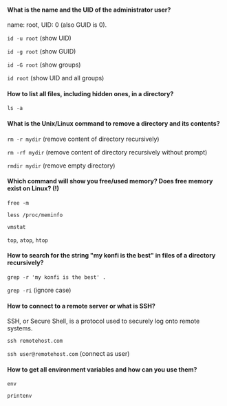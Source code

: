 #### What is the name and the UID of the administrator user?

name: root, UID: 0 (also GUID is 0).

`id -u root` (show UID)

`id -g root` (show GUID)

`id -G root` (show groups)

`id root` (show UID and all groups)

#### How to list all files, including hidden ones, in a directory?

`ls -a`

#### What is the Unix/Linux command to remove a directory and its contents?

`rm -r mydir` (remove content of directory recursively)

`rm -rf mydir` (remove content of directory recursively without prompt)

`rmdir mydir` (remove empty directory)

#### Which command will show you free/used memory? Does free memory exist on Linux? (!)

`free -m`

`less /proc/meminfo`

`vmstat`

`top`, `atop`, `htop`

#### How to search for the string "my konfi is the best" in files of a directory recursively?

`grep -r 'my konfi is the best' .`

`grep -ri` (ignore case)

#### How to connect to a remote server or what is SSH?

SSH, or Secure Shell, is a protocol used to securely log onto remote systems.

`ssh remotehost.com`

`ssh user@remotehost.com` (connect as user)

#### How to get all environment variables and how can you use them?

`env`

`printenv`

